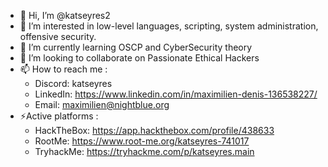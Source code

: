 - 👋 Hi, I’m @katseyres2
- 👀 I’m interested in low-level languages, scripting, system administration, offensive security.
- 🌱 I’m currently learning OSCP and CyberSecurity theory
- 💞️ I’m looking to collaborate on Passionate Ethical Hackers
- 📫 How to reach me :
  - Discord: katseyres
  - LinkedIn: https://www.linkedin.com/in/maximilien-denis-136538227/
  - Email: maximilien@nightblue.org
- ⚡Active platforms :
  - HackTheBox: https://app.hackthebox.com/profile/438633
  - RootMe: https://www.root-me.org/katseyres-741017
  - TryhackMe: https://tryhackme.com/p/katseyres.main

<!---
katseyres2/katseyres2 is a ✨ special ✨ repository because its `README.md` (this file) appears on your GitHub profile.
You can click the Preview link to take a look at your changes.
--->
